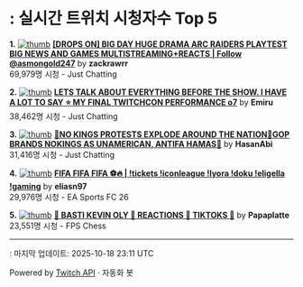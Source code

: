# : 실시간 트위치 시청자수 Top 5

**1.** [![thumb](https://static-cdn.jtvnw.net/previews-ttv/live_user_zackrawrr-320x180.jpg)](https://twitch.tv/zackrawrr)
**[[DROPS ON] BIG DAY HUGE DRAMA ARC RAIDERS PLAYTEST BIG NEWS AND GAMES MULTISTREAMING+REACTS | Follow  @asmongold247](https://twitch.tv/zackrawrr)** by **zackrawrr**<br>69,979명 시청  - Just Chatting

**2.** [![thumb](https://static-cdn.jtvnw.net/previews-ttv/live_user_emiru-320x180.jpg)](https://twitch.tv/Emiru)
**[LETS TALK ABOUT EVERYTHING BEFORE THE SHOW. I HAVE A LOT TO SAY ⭐️ MY FINAL TWITCHCON PERFORMANCE o7](https://twitch.tv/Emiru)** by **Emiru**<br>38,462명 시청  - Just Chatting

**3.** [![thumb](https://static-cdn.jtvnw.net/previews-ttv/live_user_hasanabi-320x180.jpg)](https://twitch.tv/HasanAbi)
**[🚨NO KINGS PROTESTS EXPLODE AROUND THE NATION🚨GOP BRANDS NOKINGS AS UNAMERICAN, ANTIFA HAMAS🚨](https://twitch.tv/HasanAbi)** by **HasanAbi**<br>31,416명 시청  - Just Chatting

**4.** [![thumb](https://static-cdn.jtvnw.net/previews-ttv/live_user_eliasn97-320x180.jpg)](https://twitch.tv/eliasn97)
**[FIFA FIFA FIFA ⚽️🔥 | !tickets !iconleague !lyora !doku !eligella !gaming](https://twitch.tv/eliasn97)** by **eliasn97**<br>29,976명 시청  - EA Sports FC 26

**5.** [![thumb](https://static-cdn.jtvnw.net/previews-ttv/live_user_papaplatte-320x180.jpg)](https://twitch.tv/Papaplatte)
**[🤠 BASTI KEVIN OLY 🤠 REACTIONS 🤠 TIKTOKS 🤠](https://twitch.tv/Papaplatte)** by **Papaplatte**<br>23,551명 시청  - FPS Chess


---
: 마지막 업데이트: 2025-10-18 23:11 UTC

Powered by [Twitch API](https://dev.twitch.tv/docs/api/reference) · 자동화 봇